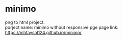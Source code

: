 # minimo
png to html project.  
porject name: minimo 
without responsive pge 
page link: https://mhfaysal124.github.io/minimo/
